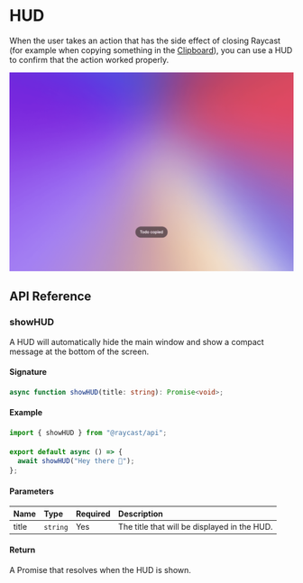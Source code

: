 <!-----------------------------------
 ⚠️⚠️⚠️
 DO NOT UPDATE THIS FILE.
 THIS MARKDOWN FILE HAS BEEN GENERATED FROM https://github.com/raycast/extensions/blob/main/docs/api-reference/feedback/hud.md.
 PLEASE UPDATE THAT ONE INSTEAD.
 ⚠️⚠️⚠️
------------------------------------>
# HUD

When the user takes an action that has the side effect of closing Raycast (for example when copying something in the [Clipboard](../clipboard.md)), you can use a HUD to confirm that the action worked properly.

![](../../.gitbook/assets/hud.png)

## API Reference

### showHUD

A HUD will automatically hide the main window and show a compact message at the bottom of the screen.

#### Signature

```typescript
async function showHUD(title: string): Promise<void>;
```

#### Example

```typescript
import { showHUD } from "@raycast/api";

export default async () => {
  await showHUD("Hey there 👋");
};
```

#### Parameters

| Name  | Type                | Required | Description                                  |
| :---- | :------------------ | :------- | :------------------------------------------- |
| title | <code>string</code> | Yes      | The title that will be displayed in the HUD. |

#### Return

A Promise that resolves when the HUD is shown.
